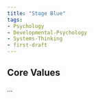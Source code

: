 ```yaml
---
title: "Stage Blue"
tags:
- Psychology
- Developmental-Psychology
- Systems-Thinking
- first-draft
---
```


## Core Values

...


